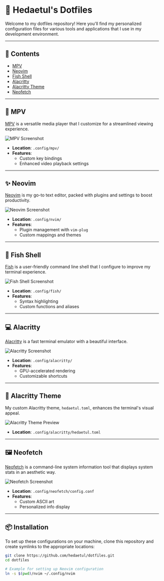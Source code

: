 # 🌟 Hedaetul's Dotfiles

Welcome to my dotfiles repository! Here you'll find my personalized configuration files for various tools and applications that I use in my development environment.

---

## 🚀 Contents

- [MPV](#mpv)
- [Neovim](#neovim)
- [Fish Shell](#fish-shell)
- [Alacritty](#alacritty)
- [Alacritty Theme](#alacritty-theme)
- [Neofetch](#neofetch)

---

## 🎥 MPV

[MPV](https://mpv.io) is a versatile media player that I customize for a streamlined viewing experience.

![MPV Screenshot](./images/mpv.png)

- **Location**: `.config/mpv/`
- **Features**:
  - Custom key bindings
  - Enhanced video playback settings

---

## ✨ Neovim

[Neovim](https://neovim.io) is my go-to text editor, packed with plugins and settings to boost productivity.

![Neovim Screenshot](./images/nvim.png)

- **Location**: `.config/nvim/`
- **Features**:
  - Plugin management with `vim-plug`
  - Custom mappings and themes

---

## 🐚 Fish Shell

[Fish](https://fishshell.com) is a user-friendly command line shell that I configure to improve my terminal experience.

![Fish Shell Screenshot](./images/fish.png)

- **Location**: `.config/fish/`
- **Features**:
  - Syntax highlighting
  - Custom functions and aliases

---

## 💻 Alacritty

[Alacritty](https://alacritty.org) is a fast terminal emulator with a beautiful interface.

![Alacritty Screenshot](./images/alacritty.png)

- **Location**: `.config/alacritty/`
- **Features**:
  - GPU-accelerated rendering
  - Customizable shortcuts

---

## 🎨 Alacritty Theme

My custom Alacritty theme, `hedaetul.toml`, enhances the terminal's visual appeal.

![Alacritty Theme Preview](./images/hedaetul.png)

- **Location**: `.config/alacritty/hedaetul.toml`

---

## 🖼 Neofetch

[Neofetch](https://github.com/dylanaraps/neofetch) is a command-line system information tool that displays system stats in an aesthetic way.

![Neofetch Screenshot](./images/neofetch.png)

- **Location**: `.config/neofetch/config.conf`
- **Features**:
  - Custom ASCII art
  - Personalized info display

---

## 📦 Installation

To set up these configurations on your machine, clone this repository and create symlinks to the appropriate locations:

```bash
git clone https://github.com/hedaetul/dotfiles.git
cd dotfiles

# Example for setting up Neovim configuration
ln -s $(pwd)/nvim ~/.config/nvim
